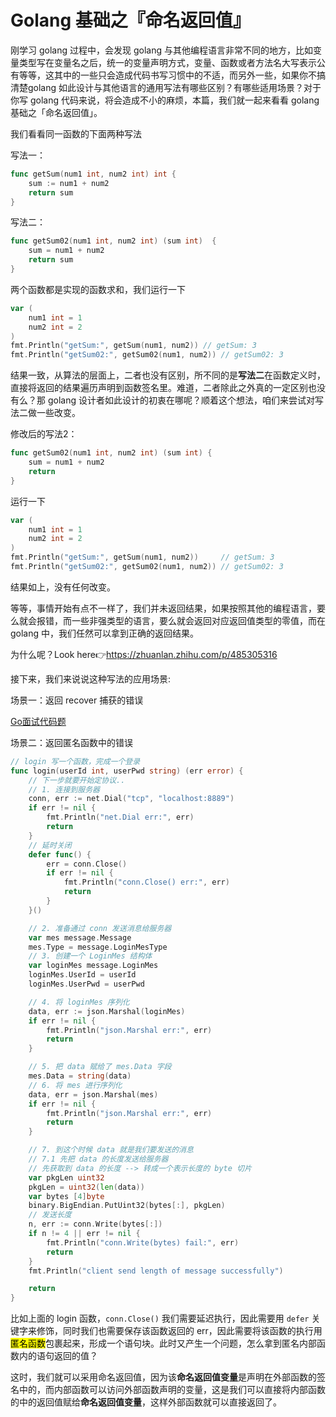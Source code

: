 # Golang 基础之『命名返回值』

刚学习 golang 过程中，会发现 golang 与其他编程语言非常不同的地方，比如变量类型写在变量名之后，统一的变量声明方式，变量、函数或者方法名大写表示公有等等，这其中的一些只会造成代码书写习惯中的不适，而另外一些，如果你不搞清楚golang 如此设计与其他语言的通用写法有哪些区别？有哪些适用场景？对于你写 golang 代码来说，将会造成不小的麻烦，本篇，我们就一起来看看 golang 基础之「命名返回值」。

我们看看同一函数的下面两种写法

写法一：

```go
func getSum(num1 int, num2 int) int {
	sum := num1 + num2
	return sum
}
```

写法二：

```go
func getSum02(num1 int, num2 int) (sum int)  {
	sum = num1 + num2
	return sum
}
```

两个函数都是实现的函数求和，我们运行一下

```go
var (
    num1 int = 1
    num2 int = 2
)
fmt.Println("getSum:", getSum(num1, num2)) // getSum: 3
fmt.Println("getSum02:", getSum02(num1, num2)) // getSum02: 3
```

结果一致，从算法的层面上，二者也没有区别，所不同的是**写法二**在函数定义时，直接将返回的结果遍历声明到函数签名里。难道，二者除此之外真的一定区别也没有么？那 golang 设计者如此设计的初衷在哪呢？顺着这个想法，咱们来尝试对写法二做一些改变。

修改后的写法2：

```go
func getSum02(num1 int, num2 int) (sum int) {
	sum = num1 + num2
	return
}
```

运行一下

```go
var (
    num1 int = 1
    num2 int = 2
)
fmt.Println("getSum:", getSum(num1, num2))     // getSum: 3
fmt.Println("getSum02:", getSum02(num1, num2)) // getSum02: 3
```

结果如上，没有任何改变。

等等，事情开始有点不一样了，我们并未返回结果，如果按照其他的编程语言，要么就会报错，而一些非强类型的语言，要么就会返回对应返回值类型的零值，而在 golang 中，我们任然可以拿到正确的返回结果。

为什么呢？Look here:point_right:https://zhuanlan.zhihu.com/p/485305316

接下来，我们来说说这种写法的应用场景:

场景一：返回 recover 捕获的错误

[Go面试代码题](../面试/Go面试代码题.md)

场景二：返回匿名函数中的错误

```go
// login 写一个函数，完成一个登录
func login(userId int, userPwd string) (err error) {
	// 下一步就要开始定协议..
	// 1. 连接到服务器
	conn, err := net.Dial("tcp", "localhost:8889")
	if err != nil {
		fmt.Println("net.Dial err:", err)
		return
	}
	// 延时关闭
	defer func() {
		err = conn.Close()
		if err != nil {
			fmt.Println("conn.Close() err:", err)
			return
		}
	}()

	// 2. 准备通过 conn 发送消息给服务器
	var mes message.Message
	mes.Type = message.LoginMesType
	// 3. 创建一个 LoginMes 结构体
	var loginMes message.LoginMes
	loginMes.UserId = userId
	loginMes.UserPwd = userPwd

	// 4. 将 loginMes 序列化
	data, err := json.Marshal(loginMes)
	if err != nil {
		fmt.Println("json.Marshal err:", err)
		return
	}

	// 5. 把 data 赋给了 mes.Data 字段
	mes.Data = string(data)
	// 6. 将 mes 进行序列化
	data, err = json.Marshal(mes)
	if err != nil {
		fmt.Println("json.Marshal err:", err)
		return
	}

	// 7. 到这个时候 data 就是我们要发送的消息
	// 7.1 先把 data 的长度发送给服务器
	// 先获取到 data 的长度 --> 转成一个表示长度的 byte 切片
	var pkgLen uint32
	pkgLen = uint32(len(data))
	var bytes [4]byte
	binary.BigEndian.PutUint32(bytes[:], pkgLen)
	// 发送长度
	n, err := conn.Write(bytes[:])
	if n != 4 || err != nil {
		fmt.Println("conn.Write(bytes) fail:", err)
		return
	}
	fmt.Println("client send length of message successfully")

	return
}
```

比如上面的 login 函数，`conn.Close()` 我们需要延迟执行，因此需要用 `defer` 关键字来修饰，同时我们也需要保存该函数返回的 err，因此需要将该函数的执行用<mark>匿名函数</mark>包裹起来，形成一个语句块。此时又产生一个问题，怎么拿到匿名内部函数内的语句返回的值？

这时，我们就可以采用命名返回值，因为该**命名返回值变量**是声明在外部函数的签名中的，而内部函数可以访问外部函数声明的变量，这是我们可以直接将内部函数的中的返回值赋给**命名返回值变量**，这样外部函数就可以直接返回了。

